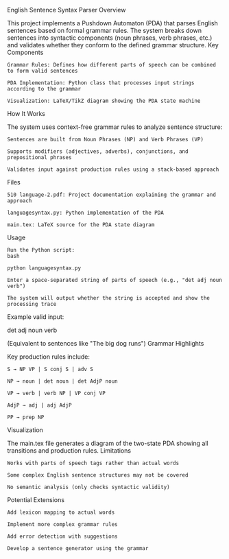 English Sentence Syntax Parser
Overview

This project implements a Pushdown Automaton (PDA) that parses English sentences based on formal grammar rules. The system breaks down sentences into syntactic components (noun phrases, verb phrases, etc.) and validates whether they conform to the defined grammar structure.
Key Components

    Grammar Rules: Defines how different parts of speech can be combined to form valid sentences

    PDA Implementation: Python class that processes input strings according to the grammar

    Visualization: LaTeX/TikZ diagram showing the PDA state machine

How It Works

The system uses context-free grammar rules to analyze sentence structure:

    Sentences are built from Noun Phrases (NP) and Verb Phrases (VP)

    Supports modifiers (adjectives, adverbs), conjunctions, and prepositional phrases

    Validates input against production rules using a stack-based approach

Files

    510 language-2.pdf: Project documentation explaining the grammar and approach

    languagesyntax.py: Python implementation of the PDA

    main.tex: LaTeX source for the PDA state diagram

Usage

    Run the Python script:
    bash

    python languagesyntax.py

    Enter a space-separated string of parts of speech (e.g., "det adj noun verb")

    The system will output whether the string is accepted and show the processing trace

Example valid input:

det adj noun verb

(Equivalent to sentences like "The big dog runs")
Grammar Highlights

Key production rules include:

    S → NP VP | S conj S | adv S

    NP → noun | det noun | det AdjP noun

    VP → verb | verb NP | VP conj VP

    AdjP → adj | adj AdjP

    PP → prep NP

Visualization

The main.tex file generates a diagram of the two-state PDA showing all transitions and production rules.
Limitations

    Works with parts of speech tags rather than actual words

    Some complex English sentence structures may not be covered

    No semantic analysis (only checks syntactic validity)

Potential Extensions

    Add lexicon mapping to actual words

    Implement more complex grammar rules

    Add error detection with suggestions

    Develop a sentence generator using the grammar

